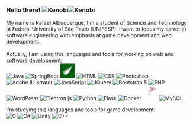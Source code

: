 ### Hello there! <img height='40' width='40' src="https://static.wikia.nocookie.net/disneyemojiblitz/images/9/92/EmojiBlitzObi-WanKenobi1.png/revision/latest?cb=20220726120305" title="Kenobi" alt="Kenobi"/><img height='40' width='40' src="https://static.wikia.nocookie.net/disneyemojiblitz/images/3/31/EmojiBlitzGeneralGrievous1.png/revision/latest/scale-to-width-down/350?cb=20220315123833" title="Kenobi" alt="Kenobi"/>
My name is Rafael Albuquerque, I'm a student of Science and Technology at Federal University of São Paulo (UNIFESP). I want to focus my carrer at software engineering with emphasis at game development and web development.<br><br>
Actually, I am using this languages and tools for working on web and software development:<br>
<img height='40' width='40' src="https://cdn.jsdelivr.net/gh/devicons/devicon/icons/java/java-original.svg" title="Java" alt="Java"/>
<img height='40' width='40' src="https://cdn.jsdelivr.net/gh/devicons/devicon/icons/spring/spring-original.svg" title="SpringBoot" alt="SpringBoot"/>
<img height='40' width='40' src="svg_logos/thymeleaf-icon.svg" title="Thymeleaf" alt="Thymeleaf"/>
<img height='40' width='40' src="https://cdn.jsdelivr.net/gh/devicons/devicon/icons/html5/html5-original.svg" title="HTML" alt="HTML"/>
<img height='40' width='40' src="https://cdn.jsdelivr.net/gh/devicons/devicon/icons/css3/css3-original.svg" title="CSS" alt="CSS"/>
<img height='40' width='40' src="https://cdn.jsdelivr.net/gh/devicons/devicon/icons/photoshop/photoshop-line.svg" title="Photoshop" alt="Photoshop"/>
<img height='40' width='40' src="https://cdn.jsdelivr.net/gh/devicons/devicon/icons/illustrator/illustrator-line.svg" title="Adobe Illustrator" alt="Adobe Illustrator"/>
<img height='40' width='40' src="https://cdn.jsdelivr.net/gh/devicons/devicon/icons/javascript/javascript-original.svg" title="JavaScript" alt="JavaScript"/>
<img height='40' width='40' src="https://cdn.jsdelivr.net/gh/devicons/devicon/icons/jquery/jquery-original.svg" title="JQuery" alt="JQuery"/>
<img height='40' width='40' src="https://cdn.jsdelivr.net/gh/devicons/devicon/icons/bootstrap/bootstrap-original.svg" title="Bootstrap 5" alt="Bootstrap 5"/>
<img height='40' width='40' src="https://cdn.jsdelivr.net/gh/devicons/devicon/icons/php/php-original.svg" title="PHP" alt="PHP"/>
<img height='40' width='40' src="https://cdn.jsdelivr.net/gh/devicons/devicon/icons/wordpress/wordpress-original.svg" title="WordPress" alt="WordPress"/>
<img height='40' width='40' src="https://cdn.jsdelivr.net/gh/devicons/devicon/icons/electron/electron-original.svg" title="Electron.js" alt="Electron.js"/>
<img height='40' width='40' src="https://cdn.jsdelivr.net/gh/devicons/devicon/icons/python/python-original.svg" title="Python" alt="Python"/>
<img style='background-color:white' height='40' width='40' src="https://cdn.jsdelivr.net/gh/devicons/devicon/icons/flask/flask-original.svg" title="Flask" alt="Flask"/>
<img height='40' width='40' src="https://cdn.jsdelivr.net/gh/devicons/devicon/icons/docker/docker-original.svg" title="Docker" alt="Docker"/>
<img height='40' width='40' src="svg_logos/microsoft-sql-server.svg" title="SQL Server" alt="SQL Server"/>
<img height='40' width='40' src="https://cdn.jsdelivr.net/gh/devicons/devicon/icons/mysql/mysql-original.svg" title="MySQL" alt="MySQL"/>

I'm studying this languages and tools for game development:<br>
<img height='40' width='40' src="https://cdn.jsdelivr.net/gh/devicons/devicon/icons/c/c-original.svg" title="C" alt="C"/>
<img height='40' width='40' src="https://cdn.jsdelivr.net/gh/devicons/devicon/icons/csharp/csharp-original.svg" title="C#" alt="C#"/>
<img height='40' width='40' src="https://cdn.jsdelivr.net/gh/devicons/devicon/icons/unity/unity-original.svg" title="Unity" alt="Unity"/>
<img height='40' width='40' src="https://cdn.jsdelivr.net/gh/devicons/devicon/icons/cplusplus/cplusplus-original.svg" title="C++" alt="C++"/>



<!--
TODO

- 👯 I’m looking to collaborate on ...
- 🤔 I’m looking for help with ...
- 💬 Ask me about ...
- 📫 How to reach me: ...
- ⚡ Fun fact: ...
-->
